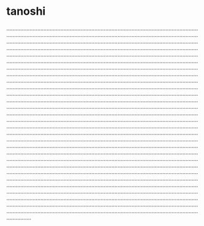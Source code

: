 # tanoshi

............................................................................................................................................................................................................................................................................................................................................................................................................................................................................................................................................................................................................................................................................................................................................................................................................................................................................................................................................................................................................................................................................................................................................................................................................................................................................................................................................................................................................................................................................................................................................................................................................................................................................................................................................................................................................................................................................................................................................................................................................................................................................................................................................................................................................................................................................................................................................................................................................................................................................................................................................................................................................................................................................................................................................................................................................................................................................................................................................................................................................................................................................................................................................................................................................................................................................................................................................................................................................................................................................................................................................................................................................................................................................................................................................................